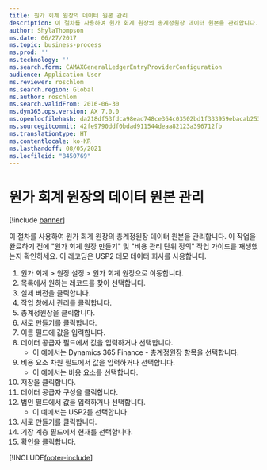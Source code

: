 ```yaml
---
title: 원가 회계 원장의 데이터 원본 관리
description: 이 절차를 사용하여 원가 회계 원장의 총계정원장 데이터 원본을 관리합니다.
author: ShylaThompson
ms.date: 06/27/2017
ms.topic: business-process
ms.prod: ''
ms.technology: ''
ms.search.form: CAMAXGeneralLedgerEntryProviderConfiguration
audience: Application User
ms.reviewer: roschlom
ms.search.region: Global
ms.author: roschlom
ms.search.validFrom: 2016-06-30
ms.dyn365.ops.version: AX 7.0.0
ms.openlocfilehash: da218df53fdca98ead748ce364c03502bd1f333959ebacab25339b665bcb9c66
ms.sourcegitcommit: 42fe9790ddf0bdad911544deaa82123a396712fb
ms.translationtype: HT
ms.contentlocale: ko-KR
ms.lasthandoff: 08/05/2021
ms.locfileid: "8450769"
---
```

# <a name="manage-a-data-source-for-the-cost-accounting-ledger"></a>원가 회계 원장의 데이터 원본 관리

[!include [banner](../../includes/banner.md)]

이 절차를 사용하여 원가 회계 원장의 총계정원장 데이터 원본을 관리합니다. 이 작업을 완료하기 전에 "원가 회계 원장 만들기" 및 "비용 관리 단위 정의" 작업 가이드를 재생했는지 확인하세요. 이 레코딩은 USP2 데모 데이터 회사를 사용합니다.

1. 원가 회계 > 원장 설정 > 원가 회계 원장으로 이동합니다.
2. 목록에서 원하는 레코드를 찾아 선택합니다.
3. 실제 버전을 클릭합니다.
4. 작업 창에서 관리를 클릭합니다.
5. 총계정원장을 클릭합니다.
6. 새로 만들기를 클릭합니다.
7. 이름 필드에 값을 입력합니다.
8. 데이터 공급자 필드에서 값을 입력하거나 선택합니다.
    * 이 예에서는 Dynamics 365 Finance - 총계정원장 항목을 선택합니다.  
9. 비용 요소 차원 필드에서 값을 입력하거나 선택합니다.
    * 이 예에서는 비용 요소를 선택합니다.  
10. 저장을 클릭합니다.
11. 데이터 공급자 구성을 클릭합니다.
12. 법인 필드에서 값을 입력하거나 선택합니다.
    * 이 예에서는 USP2를 선택합니다.  
13. 새로 만들기를 클릭합니다.
14. 기장 계층 필드에서 현재를 선택합니다.
15. 확인을 클릭합니다.



[!INCLUDE[footer-include](../../../includes/footer-banner.md)]